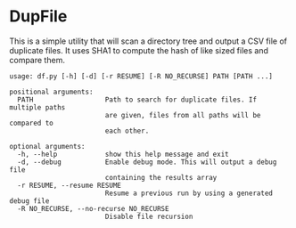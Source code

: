 # DupFile
This is a simple utility that will scan a directory tree and output a CSV file of duplicate files.
It uses SHA1 to compute the hash of like sized files and compare them.

```
usage: df.py [-h] [-d] [-r RESUME] [-R NO_RECURSE] PATH [PATH ...]

positional arguments:
  PATH                  Path to search for duplicate files. If multiple paths
                        are given, files from all paths will be compared to
                        each other.

optional arguments:
  -h, --help            show this help message and exit
  -d, --debug           Enable debug mode. This will output a debug file
                        containing the results array
  -r RESUME, --resume RESUME
                        Resume a previous run by using a generated debug file
  -R NO_RECURSE, --no-recurse NO_RECURSE
                        Disable file recursion
```